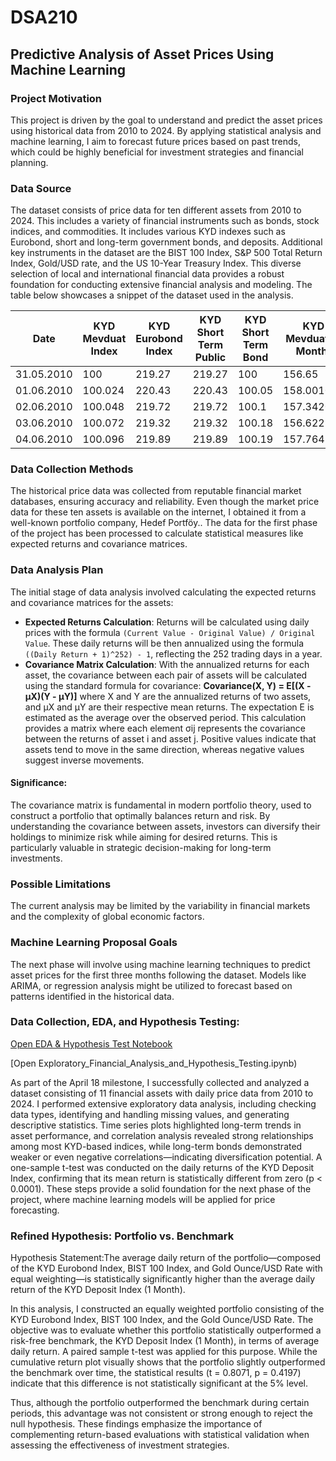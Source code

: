 # DSA210
## Predictive Analysis of Asset Prices Using Machine Learning

### Project Motivation
This project is driven by the goal to understand and predict the asset prices using historical data from 2010 to 2024. By applying statistical analysis and machine learning, I aim to forecast future prices based on past trends, which could be highly beneficial for investment strategies and financial planning.

### Data Source
The dataset consists of price data for ten different assets from 2010 to 2024. This includes a variety of financial instruments such as bonds, stock indices, and commodities. It includes various KYD indexes such as Eurobond, short and long-term government bonds, and deposits. Additional key instruments in the dataset are the BIST 100 Index, S&P 500 Total Return Index, Gold/USD rate, and the US 10-Year Treasury Index. This diverse selection of local and international financial data provides a robust foundation for conducting extensive financial analysis and modeling. The table below showcases a snippet of the dataset used in the analysis.

| Date     | KYD Mevduat Index | KYD Eurobond Index | KYD Short Term Public| KYD Short Term Bond| KYD Mevduat  (1 Month) | KYD Long Term | BIST 100 Index | S&P 500 Total Return Index | Gold Ons/USD | ABD 10 Year Bond Index | Dolar/TL |
|----------|-------------------|--------------------|----------------|----------------|-------------|---------------|----------------|-----------------------------|--------------|------------------------|----------|
| 31.05.2010 | 100             | 219.27             | 219.27         | 100            | 156.65      | 100           | 729.36         | 2835.33367                 | 1905.33395   | 686.908635             | 1.5665   |
| 01.06.2010 | 100.024         | 220.43             | 220.43         | 100.05         | 158.001059  | 100.49        | 730.38         | 2810.626301                | 1936.609822  | 695.0264482            | 1.5799   |
| 02.06.2010 | 100.048         | 219.72             | 219.72         | 100.1          | 157.342025  | 101.23        | 740.46         | 2871.4833                  | 1924.88886   | 688.4511984            | 1.5732   |
| 03.06.2010 | 100.072         | 219.32             | 219.32         | 100.18         | 156.622884  | 101.87        | 743.07         | 2869.856248                | 1889.336645  | 683.7862507            | 1.5659   |
| 04.06.2010 | 100.096         | 219.89             | 219.89         | 100.19         | 157.764162  | 102.03        | 732.42         | 2791.202384                | 1924.231316  | 697.958316             | 1.5772   |


### Data Collection Methods
The historical price data was collected from reputable financial market databases, ensuring accuracy and reliability. Even though the market price data for these ten assets is available on the internet, I obtained it from a well-known portfolio company, Hedef Portföy.. The data for the first phase of the project has been processed to calculate statistical measures like expected returns and covariance matrices.

### Data Analysis Plan
The initial stage of data analysis involved calculating the expected returns and covariance matrices for the assets:
- **Expected Returns Calculation**: Returns will be calculated using daily prices with the formula `(Current Value - Original Value) / Original Value`. These daily returns will be then annualized using the formula `((Daily Return + 1)^252) - 1`, reflecting the 252 trading days in a year.
- **Covariance Matrix Calculation**: With the annualized returns for each asset, the covariance between each pair of assets will be calculated using the standard formula for covariance:
**Covariance(X, Y) = E[(X - μX)(Y - μY)]**
where X and Y are the annualized returns of two assets, and μX and μY are their respective mean returns. The expectation E is estimated as the average over the observed period. This calculation provides a matrix where each element σij represents the covariance between the returns of asset i and asset j. Positive values indicate that assets tend to move in the same direction, whereas negative values suggest inverse movements.

#### Significance:
The covariance matrix is fundamental in modern portfolio theory, used to construct a portfolio that optimally balances return and risk. By understanding the covariance between assets, investors can diversify their holdings to minimize risk while aiming for desired returns. This is particularly valuable in strategic decision-making for long-term investments.

### Possible Limitations
The current analysis may be limited by the variability in financial markets and the complexity of global economic factors.

### Machine Learning Proposal Goals
The next phase will involve using machine learning techniques to predict asset prices for the first three months following the dataset. Models like ARIMA, or regression analysis might be utilized to forecast based on patterns identified in the historical data.

### Data Collection, EDA, and Hypothesis Testing:  
[Open EDA & Hypothesis Test Notebook](Data_Collection,_EDA,_and_Hypothesis_Testing.ipynb)

[Open Exploratory_Financial_Analysis_and_Hypothesis_Testing.ipynb) 

As part of the April 18 milestone, I successfully collected and analyzed a dataset consisting of 11 financial assets with daily price data from 2010 to 2024. I performed extensive exploratory data analysis, including checking data types, identifying and handling missing values, and generating descriptive statistics. Time series plots highlighted long-term trends in asset performance, and correlation analysis revealed strong relationships among most KYD-based indices, while long-term bonds demonstrated weaker or even negative correlations—indicating diversification potential. A one-sample t-test was conducted on the daily returns of the KYD Deposit Index, confirming that its mean return is statistically different from zero (p < 0.0001). These steps provide a solid foundation for the next phase of the project, where machine learning models will be applied for price forecasting.

### Refined Hypothesis: Portfolio vs. Benchmark
Hypothesis Statement:The average daily return of the portfolio—composed of the KYD Eurobond Index, BIST 100 Index, and Gold Ounce/USD Rate with equal weighting—is statistically significantly higher than the average daily return of the KYD Deposit Index (1 Month).

In this analysis, I constructed an equally weighted portfolio consisting of the KYD Eurobond Index, BIST 100 Index, and the Gold Ounce/USD Rate. The objective was to evaluate whether this portfolio statistically outperformed a risk-free benchmark, the KYD Deposit Index (1 Month), in terms of average daily return. A paired sample t-test was applied for this purpose. While the cumulative return plot visually shows that the portfolio slightly outperformed the benchmark over time, the statistical results (t = 0.8071, p = 0.4197) indicate that this difference is not statistically significant at the 5% level. 

Thus, although the portfolio outperformed the benchmark during certain periods, this advantage was not consistent or strong enough to reject the null hypothesis. These findings emphasize the importance of complementing return-based evaluations with statistical validation when assessing the effectiveness of investment strategies.







